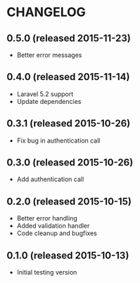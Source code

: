 # CHANGELOG

## 0.5.0 (released 2015-11-23)

- Better error messages

## 0.4.0 (released 2015-11-14)

- Laravel 5.2 support
- Update dependencies

## 0.3.1 (released 2015-10-26)

- Fix bug in authentication call

## 0.3.0 (released 2015-10-26)

- Add authentication call

## 0.2.0 (released 2015-10-15)

- Better error handling
- Added validation handler
- Code cleanup and bugfixes

## 0.1.0 (released 2015-10-13)

- Initial testing version
